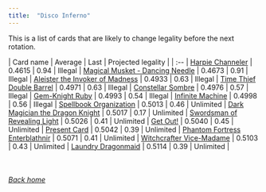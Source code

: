 ```yaml
---
title:  "Disco Inferno"
---
```


This is a list of cards that are likely to change legality before the next rotation.

| Card name | Average | Last | Projected legality |
| :-- |
[Harpie Channeler](https://db.ygoprodeck.com/card/?search=Harpie%20Channeler) | 0.4615 | 0.94 | Illegal |
[Magical Musket - Dancing Needle](https://db.ygoprodeck.com/card/?search=Magical%20Musket%20-%20Dancing%20Needle) | 0.4673 | 0.91 | Illegal |
[Aleister the Invoker of Madness](https://db.ygoprodeck.com/card/?search=Aleister%20the%20Invoker%20of%20Madness) | 0.4933 | 0.63 | Illegal |
[Time Thief Double Barrel](https://db.ygoprodeck.com/card/?search=Time%20Thief%20Double%20Barrel) | 0.4971 | 0.63 | Illegal |
[Constellar Sombre](https://db.ygoprodeck.com/card/?search=Constellar%20Sombre) | 0.4976 | 0.57 | Illegal |
[Gem-Knight Ruby](https://db.ygoprodeck.com/card/?search=Gem-Knight%20Ruby) | 0.4993 | 0.54 | Illegal |
[Infinite Machine](https://db.ygoprodeck.com/card/?search=Infinite%20Machine) | 0.4998 | 0.56 | Illegal |
[Spellbook Organization](https://db.ygoprodeck.com/card/?search=Spellbook%20Organization) | 0.5013 | 0.46 | Unlimited |
[Dark Magician the Dragon Knight](https://db.ygoprodeck.com/card/?search=Dark%20Magician%20the%20Dragon%20Knight) | 0.5017 | 0.17 | Unlimited |
[Swordsman of Revealing Light](https://db.ygoprodeck.com/card/?search=Swordsman%20of%20Revealing%20Light) | 0.5026 | 0.41 | Unlimited |
[Get Out!](https://db.ygoprodeck.com/card/?search=Get%20Out!) | 0.5040 | 0.45 | Unlimited |
[Present Card](https://db.ygoprodeck.com/card/?search=Present%20Card) | 0.5042 | 0.39 | Unlimited |
[Phantom Fortress Enterblathnir](https://db.ygoprodeck.com/card/?search=Phantom%20Fortress%20Enterblathnir) | 0.5071 | 0.41 | Unlimited |
[Witchcrafter Vice-Madame](https://db.ygoprodeck.com/card/?search=Witchcrafter%20Vice-Madame) | 0.5103 | 0.43 | Unlimited |
[Laundry Dragonmaid](https://db.ygoprodeck.com/card/?search=Laundry%20Dragonmaid) | 0.5114 | 0.39 | Unlimited |

<br>

###### [Back home](index)